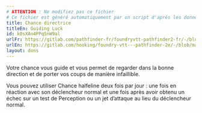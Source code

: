 ```yaml
---
# ATTENTION : Ne modifiez pas ce fichier
# Ce fichier est généré automatiquement par un script d'après les données du module Foundry VTT officiel et de sa traduction
title: Chance directrice
titleEn: Guiding Luck
id: k0sXAn4PPq5nW9al
urlFr: https://gitlab.com/pathfinder-fr/foundryvtt-pathfinder2-fr/-/blob/master/data/feats/k0sXAn4PPq5nW9al.htm
urlEn: https://gitlab.com/hooking/foundry-vtt---pathfinder-2e/-/blob/master/packs/data/feats.db/guiding-luck.json
layout: dons
---
```

Votre chance vous guide et vous permet de regarder dans la bonne direction et de porter vos coups de manière infaillible.

Vous pouvez utiliser Chance halfeline deux fois par jour : une fois en réaction avec son déclencheur normal et une fois après avoir obtenu un échec sur un test de Perception ou un jet d’attaque au lieu du déclencheur normal.
